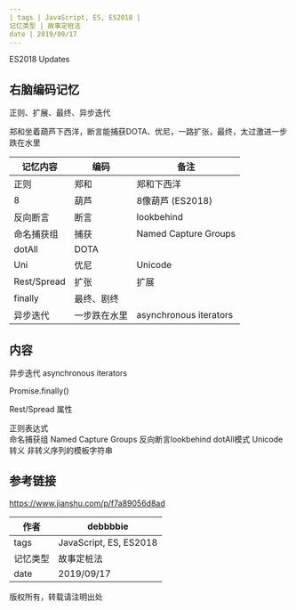 ```yaml
---
| tags | JavaScript, ES, ES2018 |
记忆类型 | 故事定桩法
date | 2019/09/17
---
```


ES2018 Updates

## 右脑编码记忆

正则、扩展、最终、异步迭代

郑和坐着葫芦下西洋，断言能捕获DOTA、优尼，一路扩张，最终，太过激进一步跌在水里

记忆内容|编码|备注|
----  | ---- |---- |
正则 |郑和 | 郑和下西洋
8  |葫芦 | 8像葫芦 (ES2018) |
反向断言|断言| lookbehind|
命名捕获组|捕获| Named Capture Groups|
dotAll| DOTA
Uni|优尼|Unicode
Rest/Spread| 扩张|扩展
finally|最终、剧终
异步迭代|一步跌在水里|asynchronous iterators

## 内容

异步迭代 asynchronous iterators

Promise.finally()

Rest/Spread 属性

正则表达式  
   命名捕获组 Named Capture Groups
   反向断言lookbehind
   dotAll模式
   Unicode 转义
   非转义序列的模板字符串



## 参考链接
https://www.jianshu.com/p/f7a89056d8ad





| 作者 | debbbbie| 
--|--
| tags | JavaScript, ES, ES2018 |
记忆类型 | 故事定桩法
date | 2019/09/17


 版权所有，转载请注明出处